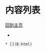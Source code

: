 
# 内容列表

[回到主页](https://charleechan.github.io/MyWiki)

* [](B.html)


```mind:height=300,title=内容概要,color
* [](B.html)
```
